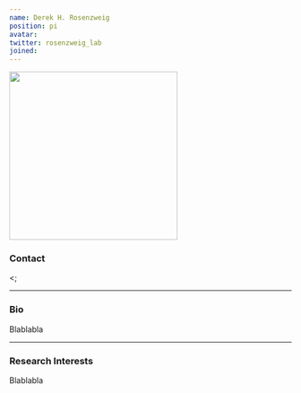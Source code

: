```yaml
---
name: Derek H. Rosenzweig
position: pi
avatar:
twitter: rosenzweig_lab
joined:
---
```


<img width="300" src="{{site.baseurl}}/images/people/{{page.avatar}}" data-action="zoom">

### Contact

<<a href="https://twitter.com/rosenzweig_lab"><i class="fa fa-twitter"></i></a>;
<a href="mailto:derek.rosenzweig@mcgill.ca"><i class="fa fa-envelope-o"></i></a>
<a href="https://www.linkedin.com/in/derekrosenzweigphd/"><i class="fab fa-linked-in"></i></a>
<a href="https://scholar.google.com/citations?hl=en&user=jUzBxPMAAAAJ"><i class="ai ai-google-scholar-square ai-3x"></i></a>

<hr>

### Bio

Blablabla


<hr>

### Research Interests

Blablabla
